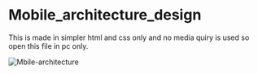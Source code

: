 # Mobile_architecture_design
This is made in simpler html and css only and no media quiry is used so open this file in pc only.








![Mbile-architecture](https://user-images.githubusercontent.com/87481819/154811160-b49d892b-91ab-4eef-81bb-b345e0c097b3.png)
